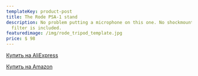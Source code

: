 ```yaml
---
templateKey: product-post
title: The Rode PSA-1 stand
description: No problem putting a microphone on this one. No shockmount or pop
  filter is included.
featuredimage: /img/rode_tripod_template.jpg
price: $ 98
---
```

<a href="http://shp.pub/6fd9bo" target="_blank" rel="noreferrer">Купить на AliExpress</a>

<a href="https://amzn.to/3AipTDP" target="_blank" rel="noreferrer">Купить на Amazon</a>